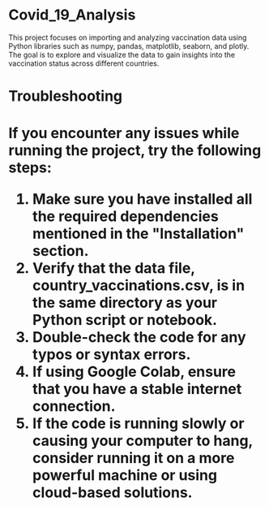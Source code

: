 # Covid_19_Analysis

This project focuses on importing and analyzing vaccination data using Python libraries such as numpy, pandas, matplotlib, seaborn, and plotly. The goal is to explore and visualize the data to gain insights into the vaccination status across different countries.



<h1>Troubleshooting<h1>
  
If you encounter any issues while running the project, try the following steps:

<ol>
  <li>Make sure you have installed all the required dependencies mentioned in the "Installation" section.
  <li>Verify that the data file, country_vaccinations.csv, is in the same directory as your Python script or notebook.</li>
  <li>Double-check the code for any typos or syntax errors.
  <li>If using Google Colab, ensure that you have a stable internet connection.</li>
  <li>If the code is running slowly or causing your computer to hang, consider running it on a more powerful machine or using cloud-based solutions.</li>

</ol>










